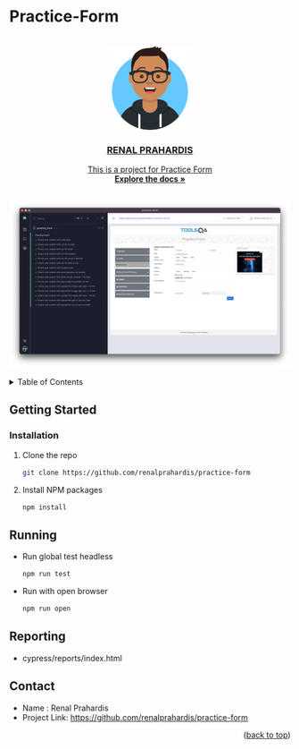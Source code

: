 # Practice-Form

<div id="top"></div>



<!-- PROJECT LOGO -->
<br />
<div align="center">
  <a href="https://github.com/renalprahardis/practice-form">
    <img src="images/avatar.png" style="width:150px;>                                    
  </a>

  <h3 align="center"></h3>                                       
  <h3 align="center">RENAL PRAHARDIS</h3>

  <p align="center">
    This is a project for Practice Form
    <br />
    <a href="https://github.com/renalprahardis/practice-form"><strong>Explore the docs »</strong></a>
    <br />
    <br />
  </p>
</div>

![Product Name Screen Shot][product-screenshot]

<!-- TABLE OF CONTENTS -->
<details>
  <summary>Table of Contents</summary>
  <ol>
    <li>
      <a href="#getting-started">Getting Started</a>
      <ul>
        <li><a href="#installation">Installation</a></li>
      </ul>
    </li>
    <li><a href="#running">Running</a></li>
    <li><a href="#reporting">Reporting</a></li>
    <li><a href="#contact">Contact</a></li>
  </ol>
</details>

## Getting Started

### Installation
1. Clone the repo
   ```sh
   git clone https://github.com/renalprahardis/practice-form
   ```
2. Install NPM packages
   ```sh
   npm install
   ```

## Running
* Run global test headless
   ```sh
   npm run test 
   ```

* Run with open browser
   ```sh
   npm run open
   ```

## Reporting

* cypress/reports/index.html

## Contact

* Name : Renal Prahardis
* Project Link: https://github.com/renalprahardis/practice-form

<p align="right">(<a href="#top">back to top</a>)</p>

[product-screenshot]: images/screenshot.png
